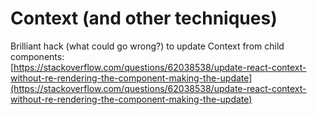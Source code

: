 # Context \(and other techniques\)

Brilliant hack \(what could go wrong?\) to update Context from child components:  
[https://stackoverflow.com/questions/62038538/update-react-context-without-re-rendering-the-component-making-the-update](https://stackoverflow.com/questions/62038538/update-react-context-without-re-rendering-the-component-making-the-update)



